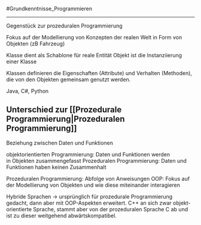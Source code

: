 #Grundkenntnisse_Programmieren
***
Gegenstück zur prozeduralen Programmierung

Fokus auf der Modellierung von Konzepten der realen Welt in Form von Objekten (zB Fahrzeug)

Klasse dient als Schablone für reale Entität
Objekt ist die Instanziierung einer Klasse

Klassen definieren die Eigenschaften (Attribute) und Verhalten (Methoden), die von den Objekten gemeinsam genutzt werden.

Java, C#, Python

## Unterschied zur [[Prozedurale Programmierung|Prozeduralen Programmierung]]
Beziehung zwischen Daten und Funktionen

objektorientierten Programmierung: Daten und Funktionen werden in Objekten zusammengefasst
Prozeduralen Programmierung: Daten und Funktionen haben keinen Zusammenhalt

Prozeduralen Programmierung: Abfolge von Anweisungen
OOP: Fokus auf der Modellierung von Objekten und wie diese miteinander interagieren

Hybride Sprachen -> ursprünglich für prozedurale Programmierung gedacht, dann aber mit OOP-Aspekten erweitert.
C++ an sich zwar objekt-orientierte Sprache, stammt aber von der prozeduralen Sprache C ab und ist zu dieser weitgehend abwärtskompatibel.

